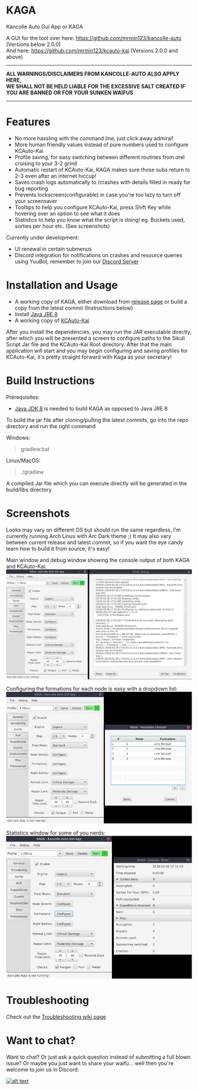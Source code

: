 # KAGA
Kancolle Auto Gui App or KAGA 

A GUI for the tool over here: https://github.com/mrmin123/kancolle-auto (Versions below 2.0.0)  
And here: https://github.com/mrmin123/kcauto-kai (Versions 2.0.0 and above)

---
**ALL WARNINGS/DISCLAIMERS FROM KANCOLLE-AUTO ALSO APPLY HERE,  
WE SHALL NOT BE HELD LIABLE FOR THE EXCESSIVE SALT CREATED IF YOU ARE BANNED OR FOR YOUR SUNKEN WAIFUS**

---

# Features

- No more hassling with the command line, just click away admiral!
- More human friendly values instead of pure numbers used to configure KCAuto-Kai
- Profile saving, for easy switching between different routines from orel cruising to your 3-2 grind
- Automatic restart of KCAuto-Kai, KAGA makes sure those subs return to 2-3 even after an internet hiccup!
- Saves crash logs automatically to <KCAuto-Kai Directory>/crashes with details filled in ready for bug reporting
- Prevents lockscreen(configurable) in case you're too lazy to turn off your screensaver
- Tooltips to help you configure KCAuto-Kai, press Shift Key while hovering over an option to see what it does
- Statistics to help you know what the script is doing! eg. Buckets used, sorties per hour etc. (See screenshots)

Currently under development:
- UI renewal in certain submenus
- Discord integration for notifications on crashes and resource queries using YuuBot, remember to join our [Discord Server](#want-to-chat)

# Installation and Usage

* A working copy of KAGA, either download from [release page](https://github.com/waicool20/KAGA/releases) or build a copy from the latest commit (Instructions below)
* Install [Java JRE 8](http://www.oracle.com/technetwork/java/javase/downloads/jre8-downloads-2133155.html)
* A working copy of [KCAuto-Kai](https://github.com/mrmin123/kcauto-kai)

After you install the dependencies, you may run the JAR executable directly, after which you will be presented a screen to configure paths to the Sikuli Script Jar file and the KCAuto-Kai Root directory.
After that the main application will start and you may begin configuring and saving profiles for KCAuto-Kai, it's pretty straight forward with Kaga as your secretary!

# Build Instructions

Prerequisites: 

* [Java JDK 8](http://www.oracle.com/technetwork/java/javase/downloads/jdk8-downloads-2133151.html) is needed to build KAGA as opposed to Java JRE 8

To build the jar file after cloning/pulling the latest commits, go into the repo directory and run the right command

Windows:

> gradlew.bat

Linux/MacOS:

> ./gradlew

A compiled Jar file which you can execute directly will be generated in the build/libs directory

# Screenshots

Looks may vary on different OS but should run the same regardless, I'm currently running Arch Linux with Arc Dark theme ;) 
It may also vary between current release and latest commit, so if you want the eye candy learn how to build it from source, it's easy!


Main window and debug window showing the console output of both KAGA and KCAuto-Kai:
![Main and Debug window](screenshots/Main_and_Debug_window.png?raw=true)

Configuring the formations for each node is easy with a dropdown list:
![Choosing formations](screenshots/Choosing_formations.png?raw=true)

Statistics window for some of you nerds:
![Statistics window](screenshots/Main_and_Stats_window.png?raw=true)

# Troubleshooting

Check out the [Troubleshooting wiki page](https://github.com/waicool20/KAGA/wiki)

# Want to chat?

Want to chat? Or just ask a quick question instead of submitting a full blown issue? Or maybe you just want to share your waifu...
well then you're welcome to join us in Discord:
 
[<img src="https://discordapp.com/assets/fc0b01fe10a0b8c602fb0106d8189d9b.png" alt="alt text" width="200px">](https://discord.gg/2tt5Der)

